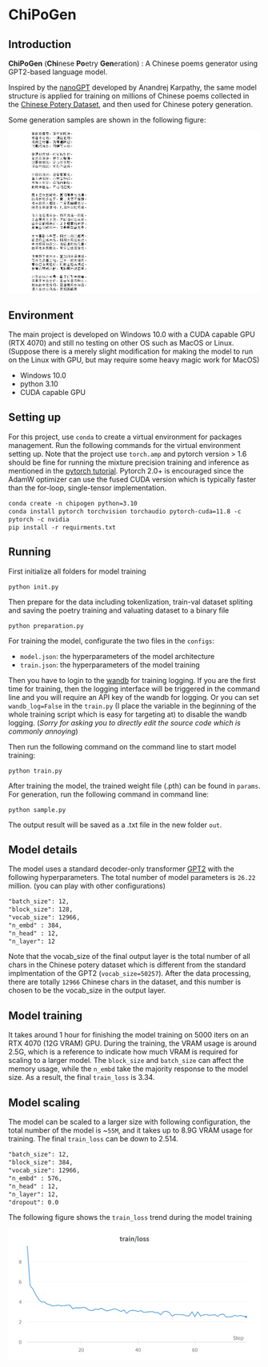 # ChiPoGen


## Introduction
**ChiPoGen** (**Chi**nese **Po**etry **Gen**eration) : A Chinese poems generator using GPT2-based language model.

Inspired by the [nanoGPT](https://github.com/karpathy/nanoGPT) developed by Anandrej Karpathy, the same model structure is applied for training on millions of Chinese poems collected in the [Chinese Potery Dataset](https://github.com/Werneror/Poetry), and then used for Chinese potery generation.

Some generation samples are shown in the following figure:

![](assests/poetry_generated_sample.PNG)

## Environment
The main project is developed on Windows 10.0 with a CUDA capable GPU (RTX 4070) and still no testing on other OS such as MacOS or Linux. (Suppose there is a merely slight modification for making the model to run on the Linux with GPU, but may require some heavy magic work for MacOS)
- Windows 10.0
- python 3.10
- CUDA capable GPU

## Setting up
For this project, use `conda` to create a virtual environment for packages management. Run the following commands for the virtual environment setting up. Note that the project use `torch.amp` and pytorch version > 1.6 should be fine for running the mixture precision training and inference as mentioned in the [pytorch tutorial](https://pytorch.org/docs/stable/amp.html). Pytorch 2.0+ is encouraged since the AdamW optimizer can use the fused CUDA version which is typically faster than the for-loop, single-tensor implementation.

    conda create -n chipogen python=3.10
    conda install pytorch torchvision torchaudio pytorch-cuda=11.8 -c pytorch -c nvidia
    pip install -r requirments.txt

## Running
First initialize all folders for model training

    python init.py

Then prepare for the data including tokenlization, train-val dataset spliting and saving the poetry training and valuating dataset to a binary file

    python preparation.py

For training the model, configurate the two files in the `configs`:

- `model.json`: the hyperparameters of the model architecture
- `train.json`: the hyperparameters of the model training

Then you have to login to the [wandb](https://wandb.ai/site) for training logging. If you are the first time for training, then the logging interface will be triggered in the command line and you will require an API key of the wandb for logging. Or you can set `wandb_log=False` in the `train.py` (I place the variable in the beginning of the whole training script which is easy for targeting at) to disable the wandb logging. (*Sorry for asking you to directly edit the source code which is commonly annoying*)

Then run the following command on the command line to start model training:

    python train.py

After training the model, the trained weight file (.pth) can be found in `params`. For generation, run the following command in command line:

    python sample.py

The output result will be saved as a .txt file in the new folder `out`.


## Model details
The model uses a standard decoder-only transformer [GPT2](https://paperswithcode.com/paper/language-models-are-unsupervised-multitask) with the following hyperparameters. The total number of model parameters is `26.22` million. (you can play with other configurations)

    "batch_size": 12,
    "block_size": 128,
    "vocab_size": 12966,
    "n_embd" : 384,
    "n_head" : 12,
    "n_layer": 12
    
Note that the vocab_size of the final output layer is the total number of all chars in the Chinese potery dataset which is different from the standard implmentation of the GPT2 (`vocab_size=50257`). After the data processing, there are totally `12966` Chinese chars in the dataset, and this number is chosen to be the vocab_size in the output layer.

## Model training
It takes around 1 hour for finishing the model training on 5000 iters on an RTX 4070 (12G VRAM) GPU. During the training, the VRAM usage is around 2.5G, which is a reference to indicate how much VRAM is required for scaling to a larger model. The `block_size` and `batch_size` can affect the memory usage, while the `n_embd` take the majority response to the model size. As a result, the final `train_loss` is 3.34.


## Model scaling
The model can be scaled to a larger size with following configuration, the total number of the model is ~`55M`, and it takes up to 8.9G VRAM usage for training. The final `train_loss` can be down to 2.514.

    "batch_size": 12,
    "block_size": 384,
    "vocab_size": 12966,
    "n_embd" : 576,
    "n_head" : 12,
    "n_layer": 12,
    "dropout": 0.0 

The following figure shows the `train_loss` trend during the model training

![](assests/55M_train_loss.png)